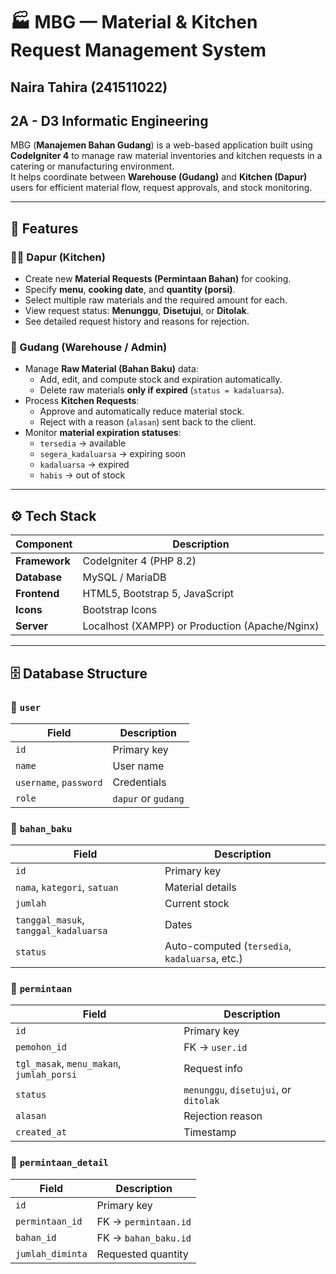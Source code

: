 

# 🏭 MBG — Material & Kitchen Request Management System
## Naira Tahira (241511022)
## 2A - D3 Informatic Engineering

MBG (**Manajemen Bahan Gudang**) is a web-based application built using **CodeIgniter 4** to manage raw material inventories and kitchen requests in a catering or manufacturing environment.  
It helps coordinate between **Warehouse (Gudang)** and **Kitchen (Dapur)** users for efficient material flow, request approvals, and stock monitoring.

---

## 🚀 Features

### 👩‍🍳 Dapur (Kitchen)
- Create new **Material Requests (Permintaan Bahan)** for cooking.
- Specify **menu**, **cooking date**, and **quantity (porsi)**.
- Select multiple raw materials and the required amount for each.
- View request status: **Menunggu**, **Disetujui**, or **Ditolak**.
- See detailed request history and reasons for rejection.

### 🏢 Gudang (Warehouse / Admin)
- Manage **Raw Material (Bahan Baku)** data:
  - Add, edit, and compute stock and expiration automatically.
  - Delete raw materials **only if expired** (`status = kadaluarsa`).
- Process **Kitchen Requests**:
  - Approve and automatically reduce material stock.
  - Reject with a reason (`alasan`) sent back to the client.
- Monitor **material expiration statuses**:
  - `tersedia` → available  
  - `segera_kadaluarsa` → expiring soon  
  - `kadaluarsa` → expired  
  - `habis` → out of stock  

---

## ⚙️ Tech Stack

| Component | Description |
|------------|-------------|
| **Framework** | CodeIgniter 4 (PHP 8.2) |
| **Database** | MySQL / MariaDB |
| **Frontend** | HTML5, Bootstrap 5, JavaScript |
| **Icons** | Bootstrap Icons |
| **Server** | Localhost (XAMPP) or Production (Apache/Nginx) |

---

## 🗄️ Database Structure

### 🧾 `user`
| Field | Description |
|-------|--------------|
| `id` | Primary key |
| `name` | User name |
| `username`, `password` | Credentials |
| `role` | `dapur` or `gudang` |

### 🧾 `bahan_baku`
| Field | Description |
|-------|--------------|
| `id` | Primary key |
| `nama`, `kategori`, `satuan` | Material details |
| `jumlah` | Current stock |
| `tanggal_masuk`, `tanggal_kadaluarsa` | Dates |
| `status` | Auto-computed (`tersedia`, `kadaluarsa`, etc.) |

### 🧾 `permintaan`
| Field | Description |
|-------|--------------|
| `id` | Primary key |
| `pemohon_id` | FK → `user.id` |
| `tgl_masak`, `menu_makan`, `jumlah_porsi` | Request info |
| `status` | `menunggu`, `disetujui`, or `ditolak` |
| `alasan` | Rejection reason |
| `created_at` | Timestamp |

### 🧾 `permintaan_detail`
| Field | Description |
|-------|--------------|
| `id` | Primary key |
| `permintaan_id` | FK → `permintaan.id` |
| `bahan_id` | FK → `bahan_baku.id` |
| `jumlah_diminta` | Requested quantity |

